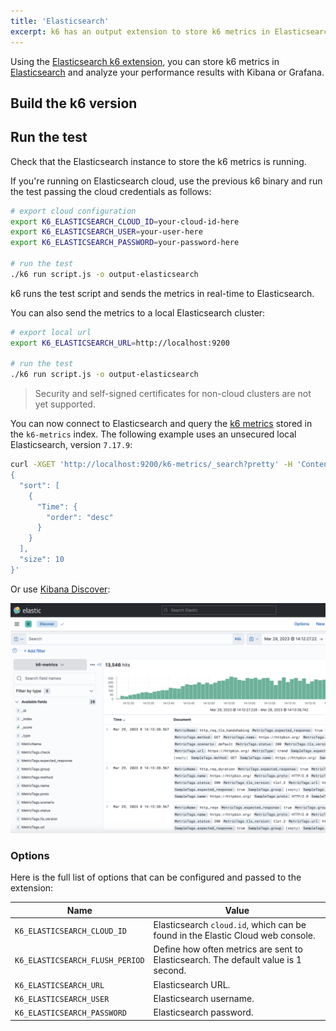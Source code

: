 ```yaml
---
title: 'Elasticsearch'
excerpt: k6 has an output extension to store k6 metrics in Elasticsearch. This document shows you how to configure the k6 Elasticsearch integration.
---
```


Using the [Elasticsearch k6 extension](https://github.com/elastic/xk6-output-elasticsearch), you can store k6 metrics in [Elasticsearch](https://github.com/elastic/elasticsearch) and analyze your performance results with Kibana or Grafana.


## Build the k6 version

<InstallationInstructions extensionUrl="github.com/elastic/xk6-output-elasticsearch"/>

## Run the test

Check that the Elasticsearch instance to store the k6 metrics is running.

If you're running on Elasticsearch cloud, use the previous k6 binary and run the test passing the cloud credentials as follows:

```bash
# export cloud configuration
export K6_ELASTICSEARCH_CLOUD_ID=your-cloud-id-here
export K6_ELASTICSEARCH_USER=your-user-here
export K6_ELASTICSEARCH_PASSWORD=your-password-here

# run the test
./k6 run script.js -o output-elasticsearch
```

k6 runs the test script and sends the metrics in real-time to Elasticsearch.

You can also send the metrics to a local Elasticsearch cluster:

```bash
# export local url
export K6_ELASTICSEARCH_URL=http://localhost:9200

# run the test
./k6 run script.js -o output-elasticsearch
```

<Blockquote mod="attention">
Security and self-signed certificates for non-cloud clusters are not yet supported.
</Blockquote>

You can now connect to Elasticsearch and query the [k6 metrics](/using-k6/metrics/) stored in the `k6-metrics` index.
The following example uses an unsecured local Elasticsearch, version `7.17.9`:

```bash
curl -XGET 'http://localhost:9200/k6-metrics/_search?pretty' -H 'Content-Type: application/json' -d'
{
  "sort": [
    {
      "Time": {
        "order": "desc"
      }
    }
  ],
  "size": 10
}'
```

Or use [Kibana Discover](https://www.elastic.co/guide/en/kibana/7.17/discover.html):

![Kibana Discover k6 results](./images/Elasticsearch/kibana-discover-test-result.png)

### Options

Here is the full list of options that can be configured and passed to the extension:

| Name                                     | Value                                                                                                       |
| ---------------------------------------- | ----------------------------------------------------------------------------------------------------------- |
| `K6_ELASTICSEARCH_CLOUD_ID`                     | Elasticsearch `cloud.id`, which can be found in the Elastic Cloud web console.  |
| `K6_ELASTICSEARCH_FLUSH_PERIOD`                     | Define how often metrics are sent to Elasticsearch. The default value is 1 second.  |
| `K6_ELASTICSEARCH_URL`                     | Elasticsearch URL.  |
| `K6_ELASTICSEARCH_USER`                     | Elasticsearch username.  |
| `K6_ELASTICSEARCH_PASSWORD`                     | Elasticsearch password.  |
